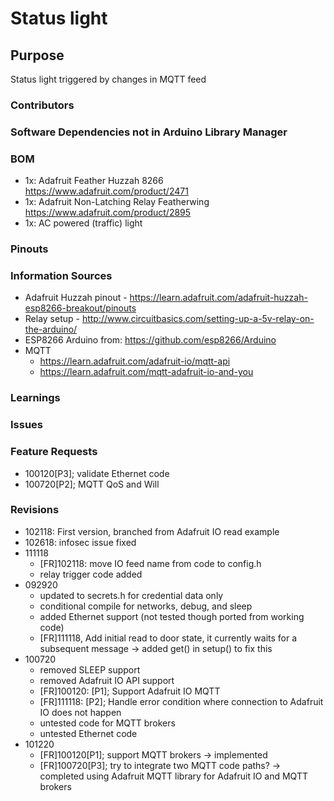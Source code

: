 # Status light

## Purpose 
Status light triggered by changes in MQTT feed

### Contributors

### Software Dependencies not in Arduino Library Manager 

### BOM
- 1x: Adafruit Feather Huzzah 8266 https://www.adafruit.com/product/2471
- 1x: Adafruit Non-Latching Relay Featherwing https://www.adafruit.com/product/2895
- 1x: AC powered (traffic) light

### Pinouts

### Information Sources
- Adafruit Huzzah pinout - https://learn.adafruit.com/adafruit-huzzah-esp8266-breakout/pinouts
- Relay setup - http://www.circuitbasics.com/setting-up-a-5v-relay-on-the-arduino/
- ESP8266 Arduino from: https://github.com/esp8266/Arduino
- MQTT
	- https://learn.adafruit.com/adafruit-io/mqtt-api
	- https://learn.adafruit.com/mqtt-adafruit-io-and-you

### Learnings

### Issues

### Feature Requests
- 100120[P3]; validate Ethernet code
- 100720[P2]; MQTT QoS and Will

### Revisions
- 102118: First version, branched from Adafruit IO read example
- 102618: infosec issue fixed
- 111118
	- [FR]102118: move IO feed name from code to config.h
	- relay trigger code added
- 092920
	- updated to secrets.h for credential data only
	- conditional compile for networks, debug, and sleep
	- added Ethernet support (not tested though ported from working code)
	- [FR]111118, Add initial read to door state, it currently waits for a subsequent message -> added get() in setup() to fix this
- 100720
	- removed SLEEP support
	- removed Adafruit IO API support
	- [FR]100120: [P1]; Support Adafruit IO MQTT
	- [FR]111118: [P2]; Handle error condition where connection to Adafruit IO does not happen
	- untested code for MQTT brokers
	- untested Ethernet code
- 101220
	- [FR]100120[P1]; support MQTT brokers -> implemented
	- [FR]100720[P3]; try to integrate two MQTT code paths? -> completed using Adafruit MQTT library for Adafruit IO and MQTT brokers